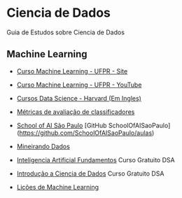 # Ciencia de Dados
Guia de Estudos sobre Ciencia de Dados


## Machine Learning
  * [Curso Machine Learning - UFPR - Site](http://cursos.leg.ufpr.br/ML4all/1parte/)
  
  * [Curso Machine Learning - UFPR - YouTube](https://www.youtube.com/watch?v=_DDxf8xUl3o&list=PLdAF2u93ya1B7UhY5TNU-m9xs5UlooSWR&index=1)
  
  * [Cursos Data Science - Harvard (Em Ingles)](https://online-learning.harvard.edu/subject/data-science)
  
  * [Métricas de avaliação de classificadores](https://medium.com/pyladiesbh/m%C3%A9tricas-de-avalia%C3%A7%C3%A3o-de-classificadores-6aadc3dacd51)
  
  * [School of AI São Paulo](https://www.youtube.com/channel/UCcQgGC19k35ayQNsspyyBhQ/videos) [GitHub SchoolOfAISaoPaulo] (https://github.com/SchoolOfAISaoPaulo/aulas)
  
  * [Mineirando Dados](https://www.youtube.com/channel/UCZ8gRCp3vixlGVAtplCDd5Q/videos)
  
  * [Inteligencia Artificial Fundamentos](https://www.datascienceacademy.com.br/course?courseid=inteligencia-artificial-fundamentos) Curso Gratuito DSA
  
  * [Introdução a Ciencia de Dados](https://www.datascienceacademy.com.br/course?courseid=introduo--cincia-de-dados) Curso Gratuito DSA
  
  * [Lições de Machine Learning](https://www.overleaf.com/read/ndxqdffzfwdb)
